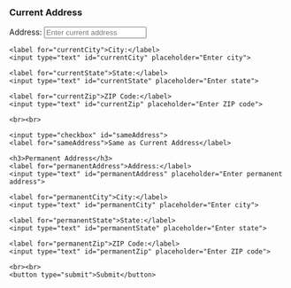 <form id="myForm">
    <h3>Current Address</h3>
    <label for="currentAddress">Address:</label>
    <input type="text" id="currentAddress" placeholder="Enter current address">

    <label for="currentCity">City:</label>
    <input type="text" id="currentCity" placeholder="Enter city">

    <label for="currentState">State:</label>
    <input type="text" id="currentState" placeholder="Enter state">

    <label for="currentZip">ZIP Code:</label>
    <input type="text" id="currentZip" placeholder="Enter ZIP code">

    <br><br>

    <input type="checkbox" id="sameAddress">
    <label for="sameAddress">Same as Current Address</label>

    <h3>Permanent Address</h3>
    <label for="permanentAddress">Address:</label>
    <input type="text" id="permanentAddress" placeholder="Enter permanent address">

    <label for="permanentCity">City:</label>
    <input type="text" id="permanentCity" placeholder="Enter city">

    <label for="permanentState">State:</label>
    <input type="text" id="permanentState" placeholder="Enter state">

    <label for="permanentZip">ZIP Code:</label>
    <input type="text" id="permanentZip" placeholder="Enter ZIP code">

    <br><br>
    <button type="submit">Submit</button>
</form>

<script>
    document.getElementById("sameAddress").addEventListener("change", function() {
        let fields = ["Address", "City", "State", "Zip"];
        
        fields.forEach(field => {
            let currentField = document.getElementById("current" + field);
            let permanentField = document.getElementById("permanent" + field);
            
            if (this.checked) {
                permanentField.value = currentField.value;
                permanentField.setAttribute("readonly", true); // Lock input
            } else {
                permanentField.value = "";
                permanentField.removeAttribute("readonly"); // Unlock input
            }
        });
    });
</script>
